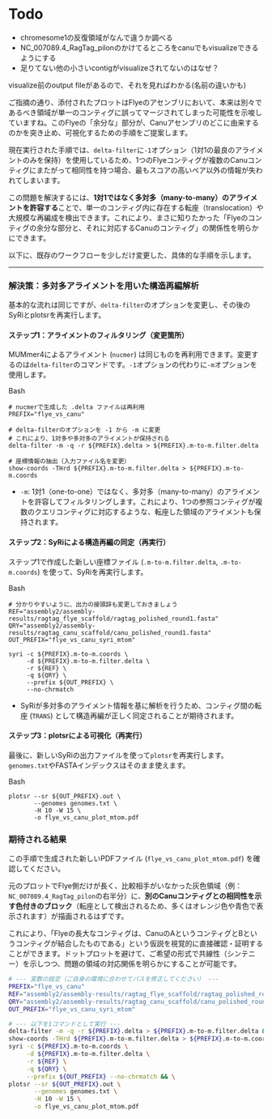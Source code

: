 # Todo
- chromesome1の反復領域がなんで違うか調べる
- NC_007089.4_RagTag_pilonのかけてるところをcanuでもvisualizeできるようにする
- 足りてない他の小さいcontigがvisualizeされてないのはなぜ？

visualize前のoutput fileがあるので、それを見ればわかる(名前の違いかも)



ご指摘の通り、添付されたプロットはFlyeのアセンブリにおいて、本来は別々であるべき領域が単一のコンティグに誤ってマージされてしまった可能性を示唆していますね。このFlyeの「余分な」部分が、Canuアセンブリのどこに由来するのかを突き止め、可視化するための手順をご提案します。

現在実行された手順では、`delta-filter`に`-1`オプション（1対1の最良のアライメントのみを保持）を使用しているため、1つのFlyeコンティグが複数のCanuコンティグにまたがって相同性を持つ場合、最もスコアの高いペア以外の情報が失われてしまいます。

この問題を解決するには、**1対1ではなく多対多（many-to-many）のアライメントを許容する**ことで、単一のコンティグ内に存在する転座（translocation）や大規模な再編成を検出できます。これにより、まさに知りたかった「Flyeのコンティグの余分な部分と、それに対応するCanuのコンティグ」の関係性を明らかにできます。

以下に、既存のワークフローを少しだけ変更した、具体的な手順を示します。

---

### **解決策：多対多アライメントを用いた構造再編解析**

基本的な流れは同じですが、`delta-filter`のオプションを変更し、その後のSyRiとplotsrを再実行します。

#### **ステップ1：アライメントのフィルタリング（変更箇所）**

MUMmer4によるアライメント (`nucmer`) は同じものを再利用できます。変更するのは`delta-filter`のコマンドです。`-1`オプションの代わりに`-m`オプションを使用します。

Bash

```
# nucmerで生成した .delta ファイルは再利用
PREFIX="flye_vs_canu"

# delta-filterのオプションを -1 から -m に変更
# これにより、1対多や多対多のアライメントが保持される
delta-filter -m -q -r ${PREFIX}.delta > ${PREFIX}.m-to-m.filter.delta

# 座標情報の抽出（入力ファイル名を変更）
show-coords -THrd ${PREFIX}.m-to-m.filter.delta > ${PREFIX}.m-to-m.coords
```

- `-m`: 1対1（one-to-one）ではなく、多対多（many-to-many）のアライメントを許容してフィルタリングします。これにより、1つの参照コンティグが複数のクエリコンティグに対応するような、転座した領域のアライメントも保持されます。
    

#### **ステップ2：SyRiによる構造再編の同定（再実行）**

ステップ1で作成した新しい座標ファイル (`.m-to-m.filter.delta`, `.m-to-m.coords`) を使って、SyRiを再実行します。

Bash

```
# 分かりやすいように、出力の接頭辞も変更しておきましょう
REF="assembly2/assembly-results/ragtag_flye_scaffold/ragtag_polished_round1.fasta"
QRY="assembly2/assembly-results/ragtag_canu_scaffold/canu_polished_round1.fasta"
OUT_PREFIX="flye_vs_canu_syri_mtom"

syri -c ${PREFIX}.m-to-m.coords \
     -d ${PREFIX}.m-to-m.filter.delta \
     -r ${REF} \
     -q ${QRY} \
     --prefix ${OUT_PREFIX} \
     --no-chrmatch
```

- SyRiが多対多のアライメント情報を基に解析を行うため、コンティグ間の転座 (`TRANS`) として構造再編が正しく同定されることが期待されます。
    

#### **ステップ3：plotsrによる可視化（再実行）**

最後に、新しいSyRiの出力ファイルを使って`plotsr`を再実行します。`genomes.txt`やFASTAインデックスはそのまま使えます。

Bash

```
plotsr --sr ${OUT_PREFIX}.out \
       --genomes genomes.txt \
       -H 10 -W 15 \
       -o flye_vs_canu_plot_mtom.pdf
```

### **期待される結果**

この手順で生成された新しいPDFファイル (`flye_vs_canu_plot_mtom.pdf`) を確認してください。

元のプロットでFlye側だけが長く、比較相手がいなかった灰色領域（例：`NC_007089.4_RagTag_pilon`の右半分）に、**別のCanuコンティグとの相同性を示す色付きのブロック**（転座として検出されるため、多くはオレンジ色や青色で表示されます）が描画されるはずです。

これにより、「Flyeの長大なコンティグは、CanuのAというコンティグとBというコンティグが結合したものである」という仮説を視覚的に直接確認・証明することができます。ドットプロットを避けて、ご希望の形式で共線性（シンテニー）を示しつつ、問題の領域の対応関係を明らかにすることが可能です。


```bash
# --- 変数の設定（ご自身の環境に合わせてパスを修正してください） ---
PREFIX="flye_vs_canu"
REF="assembly2/assembly-results/ragtag_flye_scaffold/ragtag_polished_round1.fasta"
QRY="assembly2/assembly-results/ragtag_canu_scaffold/canu_polished_round1.fasta"
OUT_PREFIX="flye_vs_canu_syri_mtom"

# --- 以下を1コマンドとして実行 ---
delta-filter -m -q -r ${PREFIX}.delta > ${PREFIX}.m-to-m.filter.delta && \
show-coords -THrd ${PREFIX}.m-to-m.filter.delta > ${PREFIX}.m-to-m.coords && \
syri -c ${PREFIX}.m-to-m.coords \
     -d ${PREFIX}.m-to-m.filter.delta \
     -r ${REF} \
     -q ${QRY} \
     --prefix ${OUT_PREFIX} --no-chrmatch && \
plotsr --sr ${OUT_PREFIX}.out \
       --genomes genomes.txt \
       -H 10 -W 15 \
       -o flye_vs_canu_plot_mtom.pdf
```